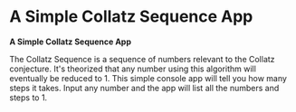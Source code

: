 A Simple Collatz Sequence App
======

**A Simple Collatz Sequence App**

The Collatz Sequence is a sequence of numbers relevant to the Collatz conjecture. It's theorized that
any number using this algorithm will eventually be reduced to 1. This simple console app will tell you
how many steps it takes. Input any number and the app will list all the numbers and steps to 1. 




